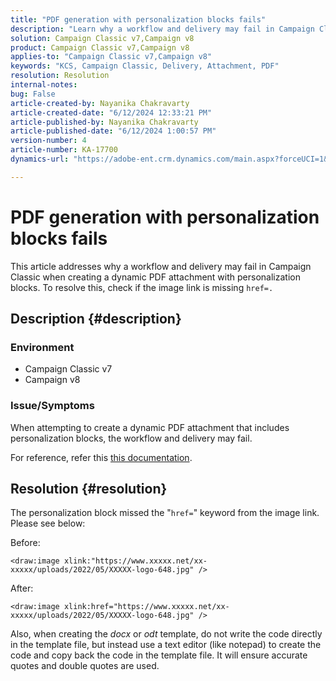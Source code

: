 ```yaml
---
title: "PDF generation with personalization blocks fails"
description: "Learn why a workflow and delivery may fail in Campaign Classic when creating a dynamic PDF attachment with personalization blocks."
solution: Campaign Classic v7,Campaign v8
product: Campaign Classic v7,Campaign v8
applies-to: "Campaign Classic v7,Campaign v8"
keywords: "KCS, Campaign Classic, Delivery, Attachment, PDF"
resolution: Resolution
internal-notes: 
bug: False
article-created-by: Nayanika Chakravarty
article-created-date: "6/12/2024 12:33:21 PM"
article-published-by: Nayanika Chakravarty
article-published-date: "6/12/2024 1:00:57 PM"
version-number: 4
article-number: KA-17700
dynamics-url: "https://adobe-ent.crm.dynamics.com/main.aspx?forceUCI=1&pagetype=entityrecord&etn=knowledgearticle&id=0328b4ee-b728-ef11-840b-6045bd0065b6"

---
```

# PDF generation with personalization blocks fails


This article addresses why a workflow and delivery may fail in Campaign Classic when creating a dynamic PDF attachment with personalization blocks. To resolve this, check if the image link is missing `href=.`

## Description {#description}


### <b>Environment</b>

- Campaign Classic v7
- Campaign v8


### <b>Issue/Symptoms</b>

When attempting to create a dynamic PDF attachment that includes personalization blocks, the workflow and delivery may fail.

For reference, refer this [this documentation](https://experienceleague.adobe.com/docs/campaign-classic/using/sending-messages/personalizing-deliveries/generating-personalized-pdf-documents.html?lang=en).


## Resolution {#resolution}


The personalization block missed the "`href=`" keyword from the image link. Please see below:

Before:

`<draw:image xlink:"https://www.xxxxx.net/xx-xxxxx/uploads/2022/05/XXXXX-logo-648.jpg" />`

After:

`<draw:image xlink:href="https://www.xxxxx.net/xx-xxxxx/uploads/2022/05/XXXXX-logo-648.jpg" />`

Also, when creating the *docx* or *odt* template, do not write the code directly in the template file, but instead use a text editor (like notepad) to create the code and copy back the code in the template file. It will ensure accurate quotes and double quotes are used.
